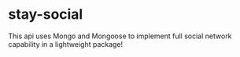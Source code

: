 # stay-social
This api uses Mongo and Mongoose to implement full social network capability in a lightweight package!
